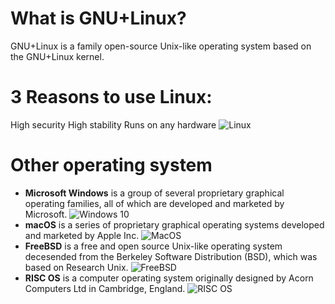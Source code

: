 
# What is GNU+Linux?
GNU+Linux is a family open-source Unix-like operating system based on the GNU+Linux kernel.
# 3 Reasons to use Linux:
High security
High stability
Runs on any hardware
![Linux](https://blogs.unity3d.com/wp-content/uploads/2019/05/image1-11.png)
# Other operating system
* **Microsoft Windows** is a group of several proprietary graphical operating families, all of which are developed and marketed by Microsoft.
![Windows 10](https://www.sealevel.com/wp-content/uploads/2019/02/Windows10.jpg)
* **macOS** is a series of proprietary graphical operating systems developed and marketed by Apple Inc.
![MacOS](https://tek.io/3wSSgEG)
* **FreeBSD** is a free and open source Unix-like operating system decesended from the Berkeley Software Distribution (BSD), which was based on Research Unix.
![FreeBSD](https://www.ateamsystems.com/wp-content/uploads/2016/11/freebsd-logo.png)
* **RISC OS** is a computer operating system originally designed by Acorn Computers Ltd in Cambridge, England.
![RISC OS](https://bit.ly/3mOhS11)